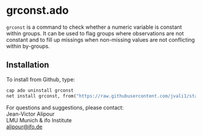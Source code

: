 ﻿# grconst.ado
`grconst` is a command to check whether a numeric variable is constant within groups.
It can be used to flag groups where observations are not constant and to fill up missings when non-missing values are not conflicting within by-groups.


## Installation
To install from Github, type:

```stata
cap ado uninstall grconst
net install grconst, from("https://raw.githubusercontent.com/jvali1/stata-grconst/master/")
```

For questions and suggestions, please contact:  
Jean-Victor Alipour  
LMU Munich & ifo Institute  
alipour@ifo.de  
